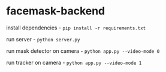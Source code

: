 # facemask-backend
install dependencies - `pip install -r requirements.txt`

run server - `python server.py`

run mask detector on camera - `python app.py --video-mode 0`

run tracker on camera - `python app.py --video-mode 1`